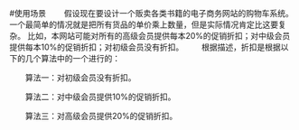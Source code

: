 #使用场景
　　假设现在要设计一个贩卖各类书籍的电子商务网站的购物车系统。
   一个最简单的情况就是把所有货品的单价乘上数量，但是实际情况肯定比这要复杂。
   比如，本网站可能对所有的高级会员提供每本20%的促销折扣；对中级会员提供每本10%的促销折扣；对初级会员没有折扣。
　　根据描述，折扣是根据以下的几个算法中的一个进行的：

　　算法一：对初级会员没有折扣。

　　算法二：对中级会员提供10%的促销折扣。

　　算法三：对高级会员提供20%的促销折扣。